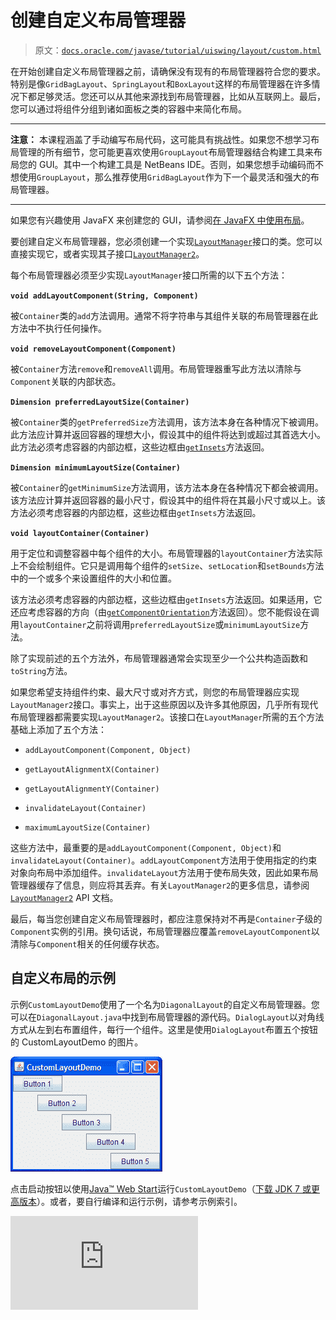# 创建自定义布局管理器

> 原文：[`docs.oracle.com/javase/tutorial/uiswing/layout/custom.html`](https://docs.oracle.com/javase/tutorial/uiswing/layout/custom.html)

在开始创建自定义布局管理器之前，请确保没有现有的布局管理器符合您的要求。特别是像`GridBagLayout`、`SpringLayout`和`BoxLayout`这样的布局管理器在许多情况下都足够灵活。您还可以从其他来源找到布局管理器，比如从互联网上。最后，您可以通过将组件分组到诸如面板之类的容器中来简化布局。

* * *

**注意：** 本课程涵盖了手动编写布局代码，这可能具有挑战性。如果您不想学习布局管理的所有细节，您可能更喜欢使用`GroupLayout`布局管理器结合构建工具来布局您的 GUI。其中一个构建工具是 NetBeans IDE。否则，如果您想手动编码而不想使用`GroupLayout`，那么推荐使用`GridBagLayout`作为下一个最灵活和强大的布局管理器。

* * *

如果您有兴趣使用 JavaFX 来创建您的 GUI，请参阅[在 JavaFX 中使用布局](https://docs.oracle.com/javase/8/javafx/layout-tutorial/index.html)。

要创建自定义布局管理器，您必须创建一个实现[`LayoutManager`](https://docs.oracle.com/javase/8/docs/api/java/awt/LayoutManager.html)接口的类。您可以直接实现它，或者实现其子接口[`LayoutManager2`](https://docs.oracle.com/javase/8/docs/api/java/awt/LayoutManager2.html)。

每个布局管理器必须至少实现`LayoutManager`接口所需的以下五个方法：

**`void addLayoutComponent(String, Component)`**

被`Container`类的`add`方法调用。通常不将字符串与其组件关联的布局管理器在此方法中不执行任何操作。

**`void removeLayoutComponent(Component)`**

被`Container`方法`remove`和`removeAll`调用。布局管理器重写此方法以清除与`Component`关联的内部状态。

**`Dimension preferredLayoutSize(Container)`**

被`Container`类的`getPreferredSize`方法调用，该方法本身在各种情况下被调用。此方法应计算并返回容器的理想大小，假设其中的组件将达到或超过其首选大小。此方法必须考虑容器的内部边框，这些边框由[`getInsets`](https://docs.oracle.com/javase/8/docs/api/java/awt/Container.html#getInsets--)方法返回。

**`Dimension minimumLayoutSize(Container)`**

被`Container`的`getMinimumSize`方法调用，该方法本身在各种情况下都会被调用。该方法应计算并返回容器的最小尺寸，假设其中的组件将在其最小尺寸或以上。该方法必须考虑容器的内部边框，这些边框由`getInsets`方法返回。

**`void layoutContainer(Container)`**

用于定位和调整容器中每个组件的大小。布局管理器的`layoutContainer`方法实际上不会绘制组件。它只是调用每个组件的`setSize`、`setLocation`和`setBounds`方法中的一个或多个来设置组件的大小和位置。

该方法必须考虑容器的内部边框，这些边框由`getInsets`方法返回。如果适用，它还应考虑容器的方向（由[`getComponentOrientation`](https://docs.oracle.com/javase/8/docs/api/java/awt/Component.html#getComponentOrientation--)方法返回）。您不能假设在调用`layoutContainer`之前将调用`preferredLayoutSize`或`minimumLayoutSize`方法。

除了实现前述的五个方法外，布局管理器通常会实现至少一个公共构造函数和`toString`方法。

如果您希望支持组件约束、最大尺寸或对齐方式，则您的布局管理器应实现`LayoutManager2`接口。事实上，出于这些原因以及许多其他原因，几乎所有现代布局管理器都需要实现`LayoutManager2`。该接口在`LayoutManager`所需的五个方法基础上添加了五个方法：

+   `addLayoutComponent(Component, Object)`

+   `getLayoutAlignmentX(Container)`

+   `getLayoutAlignmentY(Container)`

+   `invalidateLayout(Container)`

+   `maximumLayoutSize(Container)`

这些方法中，最重要的是`addLayoutComponent(Component, Object)`和`invalidateLayout(Container)`。`addLayoutComponent`方法用于使用指定的约束对象向布局中添加组件。`invalidateLayout`方法用于使布局失效，因此如果布局管理器缓存了信息，则应将其丢弃。有关`LayoutManager2`的更多信息，请参阅[`LayoutManager2`](https://docs.oracle.com/javase/8/docs/api/java/awt/LayoutManager2.html) API 文档。

最后，每当您创建自定义布局管理器时，都应注意保持对不再是`Container`子级的`Component`实例的引用。换句话说，布局管理器应覆盖`removeLayoutComponent`以清除与`Component`相关的任何缓存状态。

## 自定义布局的示例

示例`CustomLayoutDemo`使用了一个名为`DiagonalLayout`的自定义布局管理器。您可以在`DiagonalLayout.java`中找到布局管理器的源代码。`DialogLayout`以对角线方式从左到右布置组件，每行一个组件。这里是使用`DialogLayout`布置五个按钮的 CustomLayoutDemo 的图片。

![CustomLayoutDemo 的快照](img/0ad02dd303151be025a20499318aad53.png)

点击启动按钮以使用[Java™ Web Start](http://www.oracle.com/technetwork/java/javase/javawebstart/index.html)运行`CustomLayoutDemo`（[下载 JDK 7 或更高版本](http://www.oracle.com/technetwork/java/javase/downloads/index.html)）。或者，要自行编译和运行示例，请参考示例索引。

![启动 CustomLayoutDemo 示例](https://docs.oracle.com/javase/tutorialJWS/samples/uiswing/CustomLayoutDemoProject/CustomLayoutDemo.jnlp)
